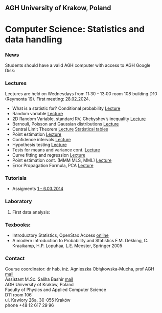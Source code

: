 ## AGH University of Krakow, Poland
# Computer Science: Statistics and data handling

### News
Students should have a valid AGH computer with access to AGH Google Disk:

### Lectures
Lectures are held on Wednesdays from	11:30 - 13:00 room 108 building D10 (Reymonta 19). First meeting: 28.02.2024.
- What is a statistic for? Conditional probability [Lecture](/FILES/stat_CS_1.pdf)
- Random variable [Lecture](/FILES/stat_CS_2.pdf) 
- 2D Random Variable, standard RV, Chebyshev’s inequality [Lecture](/FILES/stat_3.pdf)
- Bernouli, Poisson and Gaussian distributions  [Lecture](/FILES/stat_4-5.pdf)
- Central Limit Theorem  [Lecture](/FILES/stat_6.pdf)  [Statistical tables](/FILES/StatistialTables.pdf) 
- Point estimation  [Lecture](/FILES/stat_7.pdf)
- Confidence intervals  [Lecture](/FILES/stat_8.pdf)
- Hypothesis testing  [Lecture](/FILES/stat_9.pdf)
- Tests for means and variance cont. [Lecture](/FILES/stat_10.pdf)
- Curve fitting and regression   [Lecture](/FILES/stat_12.pdf)
- Point estimation cont. (MMM MLS, MML) [Lecture](/FILES/stat_11.pdf)
- Error Propagation Formula, PCA [Lecture](/FILES/corr_PCA.pdf)

### Tutorials
- Assigments [1 - 6.03.2014](/FILES/tutorial-CS.pdf) 

### Laboratory
1. First data analysis: 

### Texbooks: 
- Introductory Statistics, OpenStax Access [online](https://openstax.org/details/introductory-statistics)
- A modern introduction to Probability and Statistics F.M. Dekking, C. Kraaikamp, H.P. Lopuhaa, L.E. Meester, Springer 2005


### Contact 
Course coordinator: dr hab. inż. Agnieszka Obłąkowska-Mucha, prof AGH  [mail](amucha@agh.edu.pl)  <br>
Assistant M.Sc. Saliha Bashir [mail](bashir@agh.edu.pl)  <br>
AGH University of Kraków, Poland <br>
Faculty of Physics and Applied Computer Science <br>
D11 room 106 <br>
ul. Kawiory 26a, 30-055 Kraków <br>
phone +48 12 617 29 96 <br>
